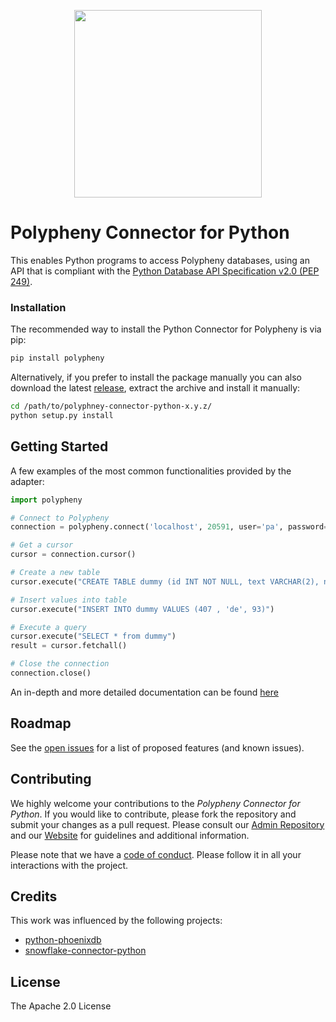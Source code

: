 <p align="center">
<picture>
  <source 
    srcset="https://raw.githubusercontent.com/polypheny/Admin/master/Logo/logo-white-text.png" 
    media="(prefers-color-scheme: dark)">
  <a href="https://polypheny.org/">
    <img align="center" width="300" height="300" src="https://raw.githubusercontent.com/polypheny/Admin/master/Logo/logo-transparent.png">
   </a>
</picture>
</p>


# Polypheny Connector for Python

This enables Python programs to access Polypheny databases, using an API that is compliant with the [Python Database API Specification v2.0 (PEP 249)](https://www.python.org/dev/peps/pep-0249/).


### Installation

The recommended way to install the Python Connector for Polypheny is via pip:
```bash
pip install polypheny
```

Alternatively, if you prefer to install the package manually you can also download the latest [release](https://github.com/polypheny/Polypheny-Connector-Python/releases/), extract the archive and install it manually:
```bash
cd /path/to/polyphney-connector-python-x.y.z/
python setup.py install
```



## Getting Started

A few examples of the most common functionalities provided by the adapter:


```python
import polypheny

# Connect to Polypheny
connection = polypheny.connect('localhost', 20591, user='pa', password='')

# Get a cursor
cursor = connection.cursor()

# Create a new table
cursor.execute("CREATE TABLE dummy (id INT NOT NULL, text VARCHAR(2), num INT, PRIMARY KEY(id))")

# Insert values into table
cursor.execute("INSERT INTO dummy VALUES (407 , 'de', 93)")

# Execute a query
cursor.execute("SELECT * from dummy")
result = cursor.fetchall()

# Close the connection
connection.close()
```

An in-depth and more detailed documentation can be found [here]()



## Roadmap
See the [open issues](https://github.com/polypheny/Polypheny-DB/labels/A-python) for a list of proposed features (and known issues).


## Contributing
We highly welcome your contributions to the _Polypheny Connector for Python_. If you would like to contribute, please fork the repository and submit your changes as a pull request. Please consult our [Admin Repository](https://github.com/polypheny/Admin) and our [Website](https://polypheny.org) for guidelines and additional information.

Please note that we have a [code of conduct](https://github.com/polypheny/Admin/blob/master/CODE_OF_CONDUCT.md). Please follow it in all your interactions with the project. 


## Credits
This work was influenced by the following projects:

* [python-phoenixdb](https://github.com/lalinsky/python-phoenixdb)
* [snowflake-connector-python](https://github.com/snowflakedb/snowflake-connector-python)


## License
The Apache 2.0 License
